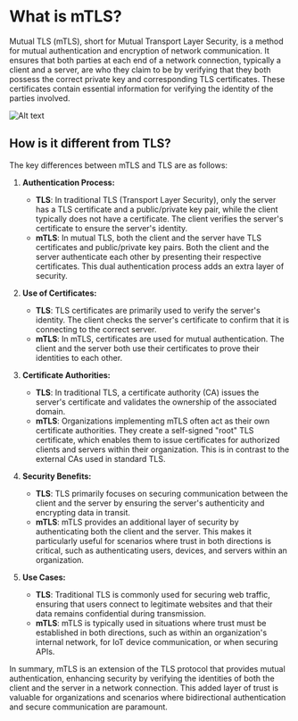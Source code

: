 # What is mTLS?

Mutual TLS (mTLS), short for Mutual Transport Layer Security, is a method for mutual authentication and encryption of network communication. It ensures that both parties at each end of a network connection, typically a client and a server, are who they claim to be by verifying that they both possess the correct private key and corresponding TLS certificates. These certificates contain essential information for verifying the identity of the parties involved.

![Alt text]('tls-mtls.png')

## How is it different from TLS?

The key differences between mTLS and TLS are as follows:

1. **Authentication Process:**
   - **TLS**: In traditional TLS (Transport Layer Security), only the server has a TLS certificate and a public/private key pair, while the client typically does not have a certificate. The client verifies the server's certificate to ensure the server's identity.
   - **mTLS**: In mutual TLS, both the client and the server have TLS certificates and public/private key pairs. Both the client and the server authenticate each other by presenting their respective certificates. This dual authentication process adds an extra layer of security.

2. **Use of Certificates:**
   - **TLS**: TLS certificates are primarily used to verify the server's identity. The client checks the server's certificate to confirm that it is connecting to the correct server.
   - **mTLS**: In mTLS, certificates are used for mutual authentication. The client and the server both use their certificates to prove their identities to each other.

3. **Certificate Authorities:**
   - **TLS**: In traditional TLS, a certificate authority (CA) issues the server's certificate and validates the ownership of the associated domain.
   - **mTLS**: Organizations implementing mTLS often act as their own certificate authorities. They create a self-signed "root" TLS certificate, which enables them to issue certificates for authorized clients and servers within their organization. This is in contrast to the external CAs used in standard TLS.

4. **Security Benefits:**
   - **TLS**: TLS primarily focuses on securing communication between the client and the server by ensuring the server's authenticity and encrypting data in transit.
   - **mTLS**: mTLS provides an additional layer of security by authenticating both the client and the server. This makes it particularly useful for scenarios where trust in both directions is critical, such as authenticating users, devices, and servers within an organization.

5. **Use Cases:**
   - **TLS**: Traditional TLS is commonly used for securing web traffic, ensuring that users connect to legitimate websites and that their data remains confidential during transmission.
   - **mTLS**: mTLS is typically used in situations where trust must be established in both directions, such as within an organization's internal network, for IoT device communication, or when securing APIs.

In summary, mTLS is an extension of the TLS protocol that provides mutual authentication, enhancing security by verifying the identities of both the client and the server in a network connection. This added layer of trust is valuable for organizations and scenarios where bidirectional authentication and secure communication are paramount.

